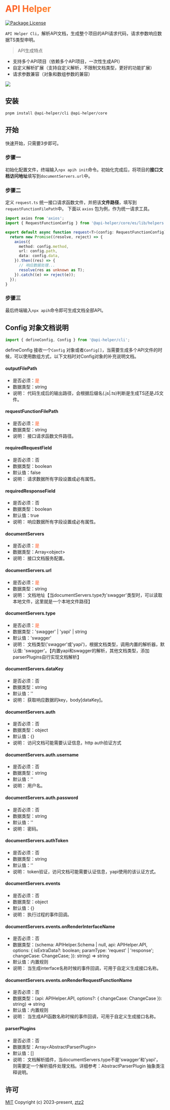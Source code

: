 <h1
    style="background: -webkit-linear-gradient(315deg, rgb(255,87,34) 0%, #fee140 100%);
    background-clip: text;
    -webkit-background-clip: text;
    -webkit-text-fill-color: transparent"
>
    <a href="https://github.com/ztz2/api-helper" target="_blank">
        API Helper
    </a>
</h1>
<p>
    <a href="https://www.npmjs.com/org/api-helper">
        <img src="https://img.shields.io/npm/l/@api-helper/core" alt="Package License" />
    </a>
</p>

`API Helper Cli`，解析API文档，生成整个项目的API请求代码，请求参数响应数据TS类型申明。

> API生成特点
- 支持多个API项目（依赖多个API项目，一次性生成API）
- 自定义解析扩展（支持自定义解析，不限制文档类型，更好的功能扩展）
- 请求参数兼容（对象和数组参数的兼容）

![](../docs/src/public/images/api-code.png)

## 安装
```shell
pnpm install @api-helper/cli @api-helper/core
```

## 开始
快速开始，只需要3步即可。

### 步骤一
初始化配置文件，终端输入`npx apih init`命令。初始化完成后，将项目的**接口文档访问地址**填写到`documentServers.url`中。

### 步骤二
定义 `request.ts` 统一接口请求函数文件，并把该**文件路径**，填写到`requestFunctionFilePath`中。
下面以 `axios` 包为例，作为统一请求工具。
```typescript
import axios from 'axios';
import { RequestFunctionConfig } from '@api-helper/core/es/lib/helpers';

export default async function request<T>(config: RequestFunctionConfig): Promise<T> {
  return new Promise((resolve, reject) => {
    axios({
      method: config.method,
      url: config.path,
      data: config.data,
    }).then((res) => {
      // 响应数据处理...
      resolve(res as unknown as T);
    }).catch((e) => reject(e));
  });
}
```

### 步骤三
最后终端输入`npx apih`命令即可生成文档全部API。

## Config 对象文档说明
```typescript
import { defineConfig, Config } from '@api-helper/cli';
```
defineConfig 接收一个`Config` 对象或者`Config[]`，当需要生成多个API文件的时候，可以使用数组方式，以下文档时对Config对象的补充说明文档。

#### outputFilePath
  * 是否必须：<font color=#ff5722>是</font>
  * 数据类型：string
  * 说明：
代码生成后的输出路径，会根据后缀名(.js|.ts)判断是生成TS还是JS文件。

#### requestFunctionFilePath
  * 是否必须：<font color=#ff5722>是</font>
  * 数据类型：string
  * 说明：
    接口请求函数文件路径。

#### requiredRequestField
  * 是否必须：否
  * 数据类型：boolean
  * 默认值：false
  * 说明：
    请求数据所有字段设置成必有属性。

#### requiredResponseField
  * 是否必须：否
  * 数据类型：boolean
  * 默认值：true
  * 说明：
    响应数据所有字段设置成必有属性。

#### documentServers
  * 是否必须：<font color=#ff5722>是</font>
  * 数据类型：Array&lt;object&gt;
  * 说明：
    接口文档服务配置。

#### documentServers.url
  * 是否必须：<font color=#ff5722>是</font>
  * 数据类型：string
  * 说明：
    文档地址【当documentServers.type为'swagger'类型时，可以读取本地文件，这里就是一个本地文件路径】

#### documentServers.type
  * 是否必须：<font color=#ff5722>是</font>
  * 数据类型：'swagger' | 'yapi' | string
  * 默认值：'swagger'
  * 说明：
    文档类型('swagger'或'yapi')，根据文档类型，调用内置的解析器，默认值: 'swagger'。【内置yapi和swagger的解析，其他文档类型，添加parserPlugins自行实现文档解析】

#### documentServers.dataKey
  * 是否必须：否
  * 数据类型：string
  * 默认值：''
  * 说明：
    获取响应数据的key，body[dataKey]。

#### documentServers.auth
  * 是否必须：否
  * 数据类型：object
  * 默认值：{}
  * 说明：
    访问文档可能需要认证信息，http auth验证方式

#### documentServers.auth.username
  * 是否必须：否
  * 数据类型：string
  * 默认值：''
  * 说明：
    用户名。

#### documentServers.auth.password
  * 是否必须：否
  * 数据类型：string
  * 默认值：''
  * 说明：
    密码。

#### documentServers.authToken
  * 是否必须：否
  * 数据类型：string
  * 默认值：''
  * 说明：
    token验证，访问文档可能需要认证信息，yapi使用的该认证方式。

#### documentServers.events
  * 是否必须：否
  * 数据类型：object
  * 默认值：{}
  * 说明：
    执行过程的事件回调。

#### documentServers.events.onRenderInterfaceName
  * 是否必须：否
  * 数据类型：(schema: APIHelper.Schema | null, api: APIHelper.API, options: { isExtraData?: boolean; paramType: 'request' | 'response'; changeCase: ChangeCase; }): string) => string
  * 默认值：内置规则
  * 说明：
    当生成interface名称时候的事件回调，可用于自定义生成接口名称。

#### documentServers.events.onRenderRequestFunctionName
  * 是否必须：否
  * 数据类型：(api: APIHelper.API, options?: { changeCase: ChangeCase }): string) => string
  * 默认值：内置规则
  * 说明：
    当生成API函数名称时候的事件回调，可用于自定义生成接口名称。

#### parserPlugins
  * 是否必须：否
  * 数据类型：Array&lt;AbstractParserPlugin&gt;
  * 默认值：[]
  * 说明：
    文档解析插件，当documentServers.type不是'swagger'和'yapi'，则需要定一个解析插件处理文档。详细参考：AbstractParserPlugin 抽象类注释说明。

## 许可

[MIT](https://opensource.org/licenses/MIT) Copyright (c) 2023-present, [ztz2](https://github.com/ztz2)
